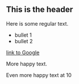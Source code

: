 ## This is the header

Here is some regular text.

* bullet 1
* bullet 2

[link to Google](http://www.google.com)

More happy text.

Even more happy text at 10